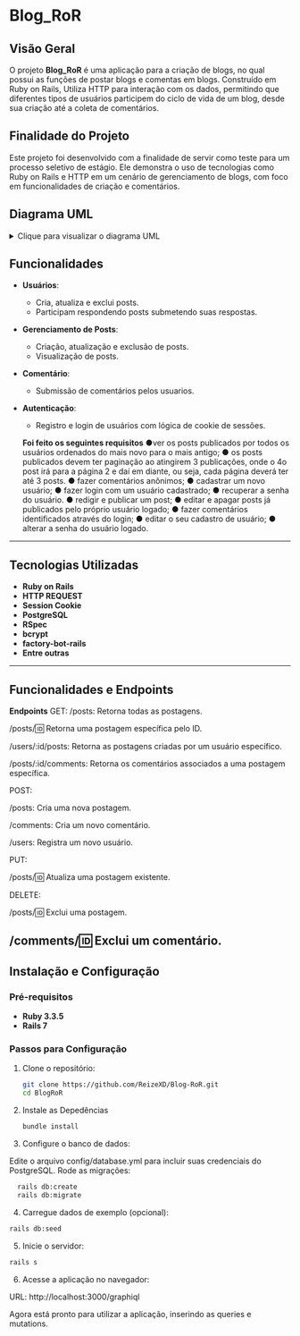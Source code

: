 # Blog_RoR

## Visão Geral

O projeto **Blog_RoR** é uma aplicação para a criação de blogs, no qual possui as funções de postar blogs e comentas em blogs. Construído em Ruby on Rails, Utiliza HTTP para interação com os dados, permitindo que diferentes tipos de usuários participem do ciclo de vida de um blog, desde sua criação até a coleta de comentários.

## Finalidade do Projeto

Este projeto foi desenvolvido com a finalidade de servir como teste para um processo seletivo de estágio. Ele demonstra o uso de tecnologias como Ruby on Rails e HTTP em um cenário de gerenciamento de blogs, com foco em funcionalidades de criação e comentários.

## Diagrama UML
<details>
  <summary>Clique para visualizar o diagrama UML</summary>

  ```mermaid
  erDiagram
    USER {
        int id
        string name
        string email
    }
    POST {
        int id
        int user_id
        string title
        text body
    }
    COMMENT {
        int id
        int user_id
        int post_id
        text content
    }

    USER ||--o{ POST: "tem"
    USER ||--o{ COMMENT: "tem"
    POST ||--o{ COMMENT: "tem"

  ````
</details>

## Funcionalidades

- **Usuários**:
  -  Cria, atualiza e exclui posts.
  -  Participam respondendo posts submetendo suas respostas.
  
- **Gerenciamento de Posts**:
  - Criação, atualização e exclusão de posts.
  - Visualização de posts.

- **Comentário**:
  - Submissão de comentários pelos usuarios.

- **Autenticação**:
  - Registro e login de usuários com lógica de cookie de sessões.

  **Foi feito os seguintes requisitos**
    ●ver os posts publicados por todos os usuários ordenados do mais novo para o
    mais antigo;
    ● os posts publicados devem ter paginação ao atingirem 3 publicações, onde o
    4o post irá para a página 2 e daí em diante, ou seja, cada página deverá ter até
    3 posts.
    ● fazer comentários anônimos;
    ● cadastrar um novo usuário;
    ● fazer login com um usuário cadastrado;
    ● recuperar a senha do usuário.
    ● redigir e publicar um post;
    ● editar e apagar posts já publicados pelo próprio usuário logado;
    ● fazer comentários identificados através do login;
    ● editar o seu cadastro de usuário;
    ● alterar a senha do usuário logado.

---

## Tecnologias Utilizadas

- **Ruby on Rails**
- **HTTP REQUEST**
- **Session Cookie**
- **PostgreSQL**
- **RSpec**
- **bcrypt**
- **factory-bot-rails**
- **Entre outras**
---

## Funcionalidades e Endpoints

**Endpoints**
GET:
/posts: Retorna todas as postagens.

/posts/:id: Retorna uma postagem específica pelo ID.

/users/:id/posts: Retorna as postagens criadas por um usuário específico.

/posts/:id/comments: Retorna os comentários associados a uma postagem específica.


POST:

/posts: Cria uma nova postagem.

/comments: Cria um novo comentário.

/users: Registra um novo usuário.


PUT:

/posts/:id: Atualiza uma postagem existente.

DELETE:

/posts/:id: Exclui uma postagem.

/comments/:id: Exclui um comentário.
---

## Instalação e Configuração

### Pré-requisitos

- **Ruby 3.3.5**
- **Rails 7**

### Passos para Configuração

1. Clone o repositório:
   ```bash
   git clone https://github.com/ReizeXD/Blog-RoR.git
   cd BlogRoR
   ````

2. Instale as Depedências
   ```bash
   bundle install
   ```
3. Configure o banco de dados:

  Edite o arquivo config/database.yml para incluir suas credenciais do PostgreSQL.
  Rode as migrações:
````bash
  rails db:create
  rails db:migrate
  ````
4. Carregue dados de exemplo (opcional):

````bash
rails db:seed
````
5. Inicie o servidor:

````bash
rails s
````

6. Acesse a aplicação no navegador:

  URL: http://localhost:3000/graphiql

Agora está pronto para utilizar a aplicação, inserindo as queries e mutations.
